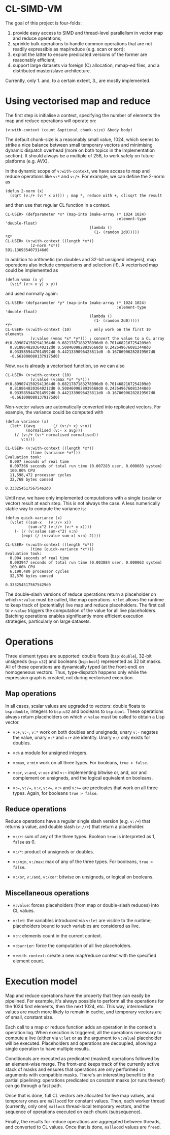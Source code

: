 CL-SIMD-VM
==========

The goal of this project is four-folds:

 1. provide easy access to SIMD and thread-level parallelism in vector
 map and reduce operations;
 2. sprinkle bulk operations to handle common operations that are not
 readily expressible as map/reduce (e.g. scan or sort);
 3. exploit the latter to ensure predicated versions of the former are
 reasonably efficient;
 4. support large datasets via foreign (C) allocation, mmap-ed files,
 and a distributed master/slave architecture.

Currently, only 1. and, to a certain extent, 3., are mostly
implemented.

Using vectorised map and reduce
===============================

The first step is initialise a context, specifying the number of
elements the map and reduce operations will operate on:

    (v:with-context (count &optional chunk-size) &body body)

The default chunk-size is a reasonably small value, 1024, which seems
to strike a nice balance between small temporary vectors and
minimising dynamic dispatch overhead (more on both topics in the
Implementation section).  It should always be a multiple of 256, to
work safely on future platforms (e.g. AVX).

In the dynamic scope of `v:with-context`, we have access to map and
reduce operations like `v:*` and `v:/+`.  For example, we can define
the 2-norm as

    (defun 2-norm (x)
      (sqrt (v:/+ (v:* x x)))) ; map *, reduce with +, cl:sqrt the result

and then use that regular CL function in a context.

    CL-USER> (defparameter *x* (map-into (make-array (* 1024 1024)
                                                     :element-type 'double-float)
                                         (lambda ()
                                           (1- (random 2d0)))))
    *X*
    CL-USER> (v:with-context ((length *x*))
               (2-norm *x*))
    591.1369354073146d0

In addition to arithmetic (on doubles and 32-bit unsigned integers),
map operations also include comparisons and selection (if).  A
vectorised map could be implemented as

    (defun vmax (x y)
      (v:if (v:> x y) x y))

and used normally again:

    CL-USER> (defparameter *y* (map-into (make-array (* 1024 1024)
                                                     :element-type 'double-float)
                                         (lambda ()
                                           (1- (random 2d0)))))
    *Y*
    CL-USER> (v:with-context (10)        ; only work on the first 10 elements
               (v:value (vmax *x* *y*))) ; convert the value to a CL array 
    #(0.8990741502941364d0 0.6821787183278096d0 0.7014682167254209d0
      0.8188648203640212d0 0.5084609828939568d0 0.2426496760813448d0
      0.9335859447014592d0 0.4421339096423811d0 -0.16706906282819567d0
      -0.6610080801379175d0)

Now, `max` is already a vectorised function, so we can also

    CL-USER> (v:with-context (10)
               (v:value (v:max *x* *y*)))
    #(0.8990741502941364d0 0.6821787183278096d0 0.7014682167254209d0
      0.8188648203640212d0 0.5084609828939568d0 0.2426496760813448d0
      0.9335859447014592d0 0.4421339096423811d0 -0.16706906282819567d0
      -0.6610080801379175d0)

Non-vector values are automatically converted into replicated
vectors.  For example, the variance could be computed with

    (defun variance (x)
      (let* ((avg        (/ (v:/+ x) v:n))
             (normalised (v:- x avg)))
        (/ (v:/+ (v:* normalised normalised))
           v:n)))
    
    CL-USER> (v:with-context ((length *x*))
               (time (variance *x*)))
    Evaluation took:
      0.007 seconds of real time
      0.007366 seconds of total run time (0.007283 user, 0.000083 system)
      100.00% CPU
      11,598,472 processor cycles
      32,768 bytes consed
      
    0.3332545175675462d0

Until now, we have only implemented computations with a single (scalar
or vector) result at each step.  This is not always the case.  A less
numerically stable way to compute the variance is:

    (defun quick-variance (x)
      (v:let ((sum-x   (v://+ x))
              (sum-x^2 (v://+ (v:* x x))))
        (- (/ (v:value sum-x^2) v:n)
           (expt (/ (v:value sum-x) v:n) 2))))
    
    CL-USER> (v:with-context ((length *x*))
               (time (quick-variance *x*)))
    Evaluation took:
      0.004 seconds of real time
      0.003947 seconds of total run time (0.003884 user, 0.000063 system)
      100.00% CPU
      6,190,480 processor cycles
      32,576 bytes consed
      
    0.3332545175675429d0

The double-slash versions of reduce operations return a placeholder on
which `v:value` must be called, like map operations.  `v:let` allows
the runtime to keep track of (potentially) live map and reduce
placeholders.  The first call to `v:value` triggers the computation of
the value for all live placeholders.  Batching operations enables
significantly more efficient execution strategies, particularly on
large datasets.

Operations
==========

Three element types are supported: double floats (`bsp:double`),
32-bit unsigneds (`bsp:u32`) and booleans (`bsp:bool`) represented as
32 bit masks.  All of these operations are dynamically typed (at the
front-end) on homogeneous vectors.  Thus, type-dispatch happens only
while the expression graph is created, not during vectorised
execution.

Map operations
--------------

In all cases, scalar values are upgraded to vectors: double floats to
`bsp:double`, integers to `bsp:u32` and booleans to `bsp:bool`.  These
operations always return placeholders on which `v:value` must be
called to obtain a Lisp vector.

 * `v:+`, `v:-`, `v:*` work on both doubles and unsigneds; unary `v:-`
   negates the value, unary `v:*` and `v:+` are identity.  Unary `v:/`
   only exists for doubles.
   
 * `v:%` a modulo for unsigned integers.

 * `v:max`, `v:min` work on all three types. For booleans, `true >
   false`.
   
 * `v:or`, `v:and`, `v:xor` and `v:~` implementing bitwise or, and,
   xor and complement on unsigneds, and the logical equivalent on
   booleans.
   
 * `v:=`, `v:/=`, `v:<`, `v:<=`, `v:>` and `v:>=` are predicates that
   work on all three types.  Again, for booleans `true > false`.

Reduce operations
-----------------

Reduce operations have a regular single slash version (e.g. `v:/+`)
that returns a value, and double slash (`v://+`) that return a
placeholder.

 * `v:/+`: sum of any of the three types.  Boolean `true` is
   interpreted as 1, `false` as 0.
   
 * `v:/*`: product of unsigneds or doubles.
 
 * `v:/min`, `v:/max`: max of any of the three types.  For booleans,
   `true > false`.
   
 * `v:/or`, `v:/and`, `v:/xor`: bitwise on unsigneds, or logical on
   booleans.

Miscellaneous operations
------------------------

* `v:value`: forces placeholders (from map or double-slash reduces)
  into CL values.

* `v:let`: the variables introduced via `v:let` are visible to the
  runtime; placeholders bound to such variables are considered as
  live.

* `v:n`: elements count in the current context.

* `v:barrier`: force the computation of all live placeholders.

* `v:with-context`: create a new map/reduce context with the specified
  element count.

Execution model
===============

Map and reduce operations have the property that they can easily be
pipelined.  For example, it's always possible to perform all the
operations for the 1024 first elements, then the next 1024, etc.  This
way, intermediate values are much more likely to remain in cache, and
temporary vectors are of small, constant size.

Each call to a map or reduce function adds an operation in the
context's operation log.  When execution is triggered, all the
operations necessary to compute a live (either via `v:let` or as the
argument to `v:value`) placeholder will be executed.  Placeholders and
operations are decoupled, allowing a single operation to have multiple
results.

Conditionals are executed as predicated (masked) operations followed
by an element-wise merge.  The front-end keeps track of the currently
active stack of masks and ensures that operations are only performed
on arguments with compatible masks.  There's an interesting benefit to
the partial pipelining: operations predicated on constant masks (or
runs thereof) can go through a fast path.

Once that is done, full CL vectors are allocated for live map values,
and temporary ones are `malloc`ed for constant values.  Then, each
worker thread (currently, only one) `malloc`s thread-local temporary
vectors, and the sequence of operations executed on each chunk
(subsequence).

Finally, the results for reduce operations are aggregated between
threads, and converted to CL values.  Once that is done, `malloc`ed
values are `free`d.
